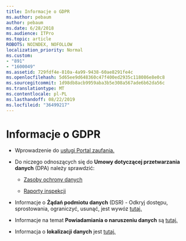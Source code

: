 ```yaml
---
title: Informacje o GDPR
ms.author: pebaum
author: pebaum
ms.date: 6/28/2018
ms.audience: ITPro
ms.topic: article
ROBOTS: NOINDEX, NOFOLLOW
localization_priority: Normal
ms.custom:
- "891"
- "1600049"
ms.assetid: 729fdf4e-810a-4a99-9438-60ae8291fe4c
ms.openlocfilehash: 5d65ee9d648360c47f400ed2935c118086e8e0c8
ms.sourcegitcommit: 1d98db8acb9959aba3b5e308a567ade6b62da56c
ms.translationtype: MT
ms.contentlocale: pl-PL
ms.lasthandoff: 08/22/2019
ms.locfileid: "36499217"
---
```

# <a name="information-about-gdpr"></a>Informacje o GDPR

- Wprowadzenie do [usługi Portal zaufania.](https://servicetrust.microsoft.com/ViewPage/GDPRGetStarted)

- Do niczego odnoszących się do **Umowy dotyczącej przetwarzania danych** (DPA) należy sprawdzić:

  - [Zasoby ochrony danych](https://servicetrust.microsoft.com/ViewPage/TrustDocuments)

  - [Raporty inspekcji](https://servicetrust.microsoft.com/ViewPage/MSComplianceGuide)

- Informacje o **Żądań podmiotu danych** (DSR) - Odkryj dostępu, sprostowania, ograniczyć, usunąć, jest wywóz [tutaj.](https://docs.microsoft.com/microsoft-365/compliance/gdpr-dsr-office365)

- Informacje na temat **Powiadamiania o naruszeniu danych** są [tutaj.](https://servicetrust.microsoft.com/ViewPage/GDPRBreach)

- Informacja o **lokalizacji danych** jest [tutaj.](https://products.office.com/where-is-your-data-located?ms.officeurl=datamaps&amp;geo=All#All)
